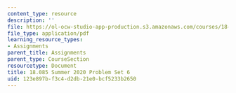 ```yaml
---
content_type: resource
description: ''
file: https://ol-ocw-studio-app-production.s3.amazonaws.com/courses/18-085-computational-science-and-engineering-i-summer-2020/123e897bf3c4d2db21e0bcf5233b2650_MIT18_085Summer20_PS6.pdf
file_type: application/pdf
learning_resource_types:
- Assignments
parent_title: Assignments
parent_type: CourseSection
resourcetype: Document
title: 18.085 Summer 2020 Problem Set 6
uid: 123e897b-f3c4-d2db-21e0-bcf5233b2650
---
```

